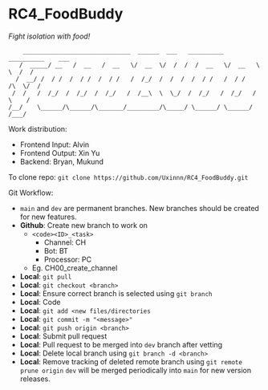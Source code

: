 RC4_FoodBuddy
===============
*Fight isolation with food!*

        ______________________________  ______  ___   __________  __________    ___
       /  _____/ __   /  __   /  __   \/  __  \/  /  /  /  __   \/  __   \  \  /  /
      /  __/ /  / /  /  / /  /  / /   /  /_/  /  /  /  /  / /   /  / /   /\  \/  /
     /  /   /  /_/  /  /_/  /  /_/   /  /__\  \  \_/  /  /_/   /  /_/   /  \    /
    /__/    \______/\______/\_______/_________/\_____/ \______/ \______/   /___/
 
 Work distribution:
 * Frontend Input: Alvin
 * Frontend Output: Xin Yu
 * Backend: Bryan, Mukund
 
To clone repo:
`git clone https://github.com/Uxinnn/RC4_FoodBuddy.git`

Git Workflow:
* `main` and `dev` are permanent branches. New branches should be created for new features.
* **Github**: Create new branch to work on
  * `<code><ID>_<task>`
    * Channel: CH
    * Bot: BT
    * Processor: PC
  * Eg. CH00_create_channel
*  **Local**: `git pull`
* **Local**: `git checkout <branch>`
* **Local**: Ensure correct branch is selected using `git branch`
* **Local**: Code
* **Local**: `git add <new files/directories`
* **Local**: `git commit -m "<message>"`
* **Local**: `git push origin <branch>`
* **Local**: Submit pull request
* **Local**: Pull request to be merged into `dev` branch after vetting
* **Local**: Delete local branch using `git branch -d <branch>`
* **Local**: Remove tracking of deleted remote branch using `git remote prune origin`
`dev` will be merged periodically into `main` for new version releases.